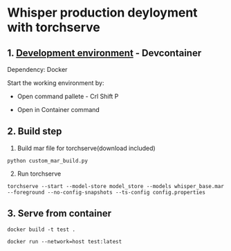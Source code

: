 # Whisper production deyloyment with torchserve


## 1. [Development environment](https://code.visualstudio.com/docs/remote/containers) - Devcontainer

Dependency: Docker

Start the working environment by:

- Open command pallete - Crl Shift P

- Open in Container command

## 2. Build step

1. Build mar file for torchserve(download included)
```
python custom_mar_build.py
```

2. Run torchserve 
```
torchserve --start --model-store model_store --models whisper_base.mar --foreground --no-config-snapshots --ts-config config.properties
```


## 3. Serve from container

```
docker build -t test .

docker run --network=host test:latest
```
